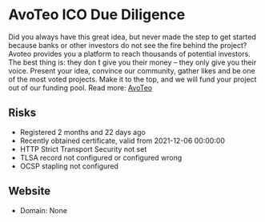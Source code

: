 # AvoTeo ICO Due Diligence
Did you always have this great idea, but never made the step to get started because banks or other investors do not see the fire behind the project? Avoteo provides you a platform to reach thousands of potential investors. The best thing is: they don ́t give you their money – they only give you their voice. Present your idea, convince our community, gather likes and be one of the most voted projects. Make it to the top, and we will fund your project out of our funding pool.
Read more: [AvoTeo](https://metabay.network/ico/avoteo)
## Risks
* Registered 2 months and 22 days  ago
* Recently obtained certificate, valid from  2021-12-06 00:00:00
* HTTP Strict Transport Security not set
* TLSA record not configured or configured wrong
* OCSP stapling not configured
## Website
* Domain: None
